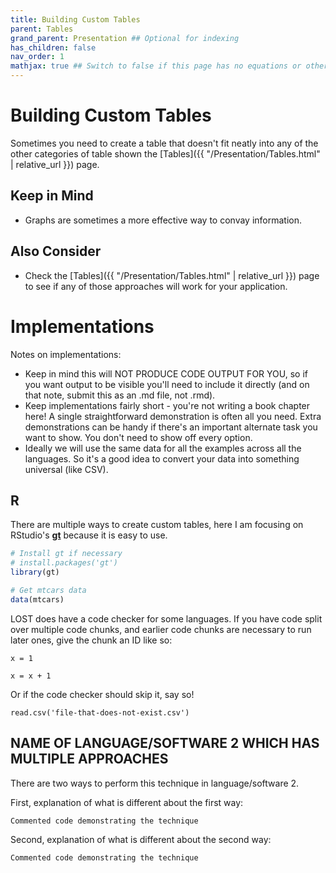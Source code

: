 ```yaml
---
title: Building Custom Tables
parent: Tables
grand_parent: Presentation ## Optional for indexing
has_children: false
nav_order: 1
mathjax: true ## Switch to false if this page has no equations or other math rendering.
---
```


# Building Custom Tables


Sometimes you need to create a table that doesn't fit neatly into any of the other categories of table shown the [Tables]({{ "/Presentation/Tables.html" | relative_url }}) page.


## Keep in Mind

- Graphs are sometimes a more effective way to convay information.

## Also Consider

- Check the [Tables]({{ "/Presentation/Tables.html" | relative_url }}) page to see if any of those approaches will work for your application.


# Implementations

Notes on implementations: 

- Keep in mind this will NOT PRODUCE CODE OUTPUT FOR YOU, so if you want output to be visible you'll need to include it directly (and on that note, submit this as an .md file, not .rmd).
- Keep implementations fairly short - you're not writing a book chapter here! A single straightforward demonstration is often all you need. Extra demonstrations can be handy if there's an important alternate task you want to show. You don't need to show off every option.
- Ideally we will use the same data for all the examples across all the languages. So it's a good idea to convert your data into something universal (like CSV).

## R

There are multiple ways to create custom tables, here I am focusing on RStudio's **[gt](https://gt.rstudio.com/)** because it is easy to use. 

```r
# Install gt if necessary
# install.packages('gt')
library(gt)

# Get mtcars data
data(mtcars)
```

LOST does have a code checker for some languages. If you have code split over multiple code chunks, and earlier code chunks are necessary to run later ones, give the chunk an ID like so:

```language?example=examplename
x = 1
```

```language?example=examplename
x = x + 1
```

Or if the code checker should skip it, say so!

```language?skip=true&skipReason=file_does_not_exist
read.csv('file-that-does-not-exist.csv')
```

## NAME OF LANGUAGE/SOFTWARE 2 WHICH HAS MULTIPLE APPROACHES

There are two ways to perform this technique in language/software 2.

First, explanation of what is different about the first way:

```identifier for language type, see this page: https://github.com/jmm/gfm-lang-ids/wiki/GitHub-Flavored-Markdown-%28GFM%29-language-IDs
Commented code demonstrating the technique
```

Second, explanation of what is different about the second way:

```identifier for language type, see this page: https://github.com/jmm/gfm-lang-ids/wiki/GitHub-Flavored-Markdown-%28GFM%29-language-IDs
Commented code demonstrating the technique
```
